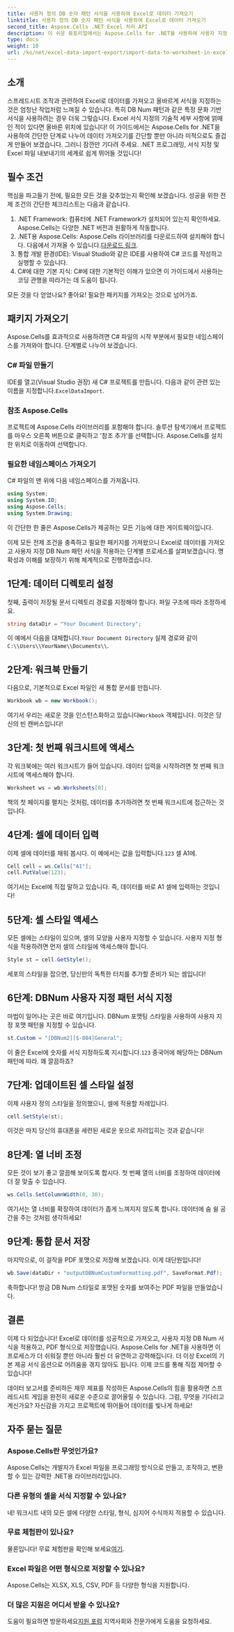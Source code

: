 ```yaml
---
title: 사용자 정의 DB 숫자 패턴 서식을 사용하여 Excel로 데이터 가져오기
linktitle: 사용자 정의 DB 숫자 패턴 서식을 사용하여 Excel로 데이터 가져오기
second_title: Aspose.Cells .NET Excel 처리 API
description: 이 쉬운 튜토리얼에서는 Aspose.Cells for .NET을 사용하여 사용자 지정 DB Num 서식을 적용하여 Excel로 데이터를 가져오는 방법을 알아봅니다.
type: docs
weight: 10
url: /ko/net/excel-data-import-export/import-data-to-worksheet-in-excel-with-specified-db-num-custom-pattern-formatting/
---
```

## 소개

스프레드시트 조작과 관련하여 Excel로 데이터를 가져오고 올바르게 서식을 지정하는 것은 엄청난 작업처럼 느껴질 수 있습니다. 특히 DB Num 패턴과 같은 특정 문화 기반 서식을 사용하려는 경우 더욱 그렇습니다. Excel 서식 지정의 기술적 세부 사항에 얽매인 적이 있다면 올바른 위치에 있습니다! 이 가이드에서는 Aspose.Cells for .NET을 사용하여 간단한 단계로 나누어 데이터 가져오기를 간단할 뿐만 아니라 미적으로도 즐겁게 만들어 보겠습니다. 그러니 잠깐만 기다려 주세요. .NET 프로그래밍, 서식 지정 및 Excel 파일 내보내기의 세계로 쉽게 뛰어들 것입니다!

## 필수 조건

핵심을 파고들기 전에, 필요한 모든 것을 갖추었는지 확인해 보겠습니다. 성공을 위한 전제 조건의 간단한 체크리스트는 다음과 같습니다.

1. .NET Framework: 컴퓨터에 .NET Framework가 설치되어 있는지 확인하세요. Aspose.Cells는 다양한 .NET 버전과 원활하게 작동합니다.
2.  .NET용 Aspose.Cells: Aspose.Cells 라이브러리를 다운로드하여 설치해야 합니다. 다음에서 가져올 수 있습니다.[다운로드 링크](https://releases.aspose.com/cells/net/).
3. 통합 개발 환경(IDE): Visual Studio와 같은 IDE를 사용하여 C# 코드를 작성하고 실행할 수 있습니다.
4. C#에 대한 기본 지식: C#에 대한 기본적인 이해가 있으면 이 가이드에서 사용하는 코딩 관행을 따라가는 데 도움이 됩니다.

모든 것을 다 얻었나요? 좋아요! 필요한 패키지를 가져오는 것으로 넘어가죠.

## 패키지 가져오기

Aspose.Cells를 효과적으로 사용하려면 C# 파일의 시작 부분에서 필요한 네임스페이스를 가져와야 합니다. 단계별로 나누어 보겠습니다.

### C# 파일 만들기

 IDE를 열고(Visual Studio 권장) 새 C# 프로젝트를 만듭니다. 다음과 같이 관련 있는 이름을 지정합니다.`ExcelDataImport`.

### 참조 Aspose.Cells

프로젝트에 Aspose.Cells 라이브러리를 포함해야 합니다. 솔루션 탐색기에서 프로젝트를 마우스 오른쪽 버튼으로 클릭하고 '참조 추가'를 선택합니다. Aspose.Cells를 설치한 위치로 이동하여 선택합니다.

### 필요한 네임스페이스 가져오기

C# 파일의 맨 위에 다음 네임스페이스를 가져옵니다.

```csharp
using System;
using System.IO;
using Aspose.Cells;
using System.Drawing;
```

이 간단한 한 줄은 Aspose.Cells가 제공하는 모든 기능에 대한 게이트웨이입니다. 

이제 모든 전제 조건을 충족하고 필요한 패키지를 가져왔으니 Excel로 데이터를 가져오고 사용자 지정 DB Num 패턴 서식을 적용하는 단계별 프로세스를 살펴보겠습니다. 명확성과 이해를 보장하기 위해 체계적으로 진행하겠습니다.

## 1단계: 데이터 디렉토리 설정

첫째, 출력이 저장될 문서 디렉토리 경로를 지정해야 합니다. 파일 구조에 따라 조정하세요.

```csharp
string dataDir = "Your Document Directory";
```

 이 예에서 다음을 대체합니다.`Your Document Directory` 실제 경로와 같이`C:\\Users\\YourName\\Documents\\`.

## 2단계: 워크북 만들기

다음으로, 기본적으로 Excel 파일인 새 통합 문서를 만듭니다.

```csharp
Workbook wb = new Workbook();
```

여기서 우리는 새로운 것을 인스턴스화하고 있습니다`Workbook` 객체입니다. 이것은 당신의 빈 캔버스입니다!

## 3단계: 첫 번째 워크시트에 액세스

각 워크북에는 여러 워크시트가 들어 있습니다. 데이터 입력을 시작하려면 첫 번째 워크시트에 액세스해야 합니다.

```csharp
Worksheet ws = wb.Worksheets[0];
```

책의 첫 페이지를 펼치는 것처럼, 데이터를 추가하려면 첫 번째 워크시트에 접근하는 것입니다.

## 4단계: 셀에 데이터 입력

 이제 셀에 데이터를 채워 봅시다. 이 예에서는 값을 입력합니다.`123` 셀 A1에.

```csharp
Cell cell = ws.Cells["A1"];
cell.PutValue(123);
```

여기서는 Excel에 직접 말하고 있습니다. 즉, 데이터를 바로 A1 셀에 입력하는 것입니다! 

## 5단계: 셀 스타일 액세스

모든 셀에는 스타일이 있으며, 셀의 모양을 사용자 지정할 수 있습니다. 사용자 지정 형식을 적용하려면 먼저 셀의 스타일에 액세스해야 합니다.

```csharp
Style st = cell.GetStyle();
```

세포의 스타일을 잡으면, 당신만의 독특한 터치를 추가할 준비가 되는 셈입니다!

## 6단계: DBNum 사용자 지정 패턴 서식 지정

마법이 일어나는 곳은 바로 여기입니다. DBNum 포맷팅 스타일을 사용하여 사용자 지정 포맷 패턴을 지정할 수 있습니다.

```csharp
st.Custom = "[DBNum2][$-804]General";
```

이 줄은 Excel에 숫자를 서식 지정하도록 지시합니다.`123` 중국어에 해당하는 DBNum 패턴에 따라. 꽤 깔끔하죠?

## 7단계: 업데이트된 셀 스타일 설정

이제 사용자 정의 스타일을 정의했으니, 셀에 적용할 차례입니다.

```csharp
cell.SetStyle(st);
```

이것은 마치 당신의 휴대폰을 세련된 새로운 옷으로 차려입히는 것과 같습니다!

## 8단계: 열 너비 조정

모든 것이 보기 좋고 깔끔해 보이도록 합시다. 첫 번째 열의 너비를 조정하여 데이터에 더 잘 맞출 수 있습니다.

```csharp
ws.Cells.SetColumnWidth(0, 30);
```

여기서는 열 너비를 확장하여 데이터가 좁게 느껴지지 않도록 합니다. 데이터에 숨 쉴 공간을 주는 것처럼 생각하세요!

## 9단계: 통합 문서 저장

마지막으로, 이 걸작을 PDF 포맷으로 저장해 보겠습니다. 이게 대단원입니다!

```csharp
wb.Save(dataDir + "outputDBNumCustomFormatting.pdf", SaveFormat.Pdf);
```

축하합니다! 방금 DB Num 스타일로 포맷된 숫자를 보여주는 PDF 파일을 만들었습니다.

## 결론

이제 다 되었습니다! Excel로 데이터를 성공적으로 가져오고, 사용자 지정 DB Num 서식을 적용하고, PDF 형식으로 저장했습니다. Aspose.Cells for .NET을 사용하면 이 프로세스가 더 쉬워질 뿐만 아니라 훨씬 더 유연하고 강력해집니다. 더 이상 Excel의 기본 제공 서식 옵션으로 어려움을 겪지 않아도 됩니다. 이제 코드를 통해 직접 제어할 수 있습니다!

데이터 보고서를 준비하든 재무 제표를 작성하든 Aspose.Cells의 힘을 활용하면 스프레드시트 게임을 완전히 새로운 수준으로 끌어올릴 수 있습니다. 그럼, 무엇을 기다리고 계신가요? 자신감을 가지고 프로젝트에 뛰어들어 데이터를 빛나게 하세요!

## 자주 묻는 질문

### Aspose.Cells란 무엇인가요?  
Aspose.Cells는 개발자가 Excel 파일을 프로그래밍 방식으로 만들고, 조작하고, 변환할 수 있는 강력한 .NET용 라이브러리입니다.

### 다른 유형의 셀을 서식 지정할 수 있나요?  
네! 워크시트 내의 모든 셀에 다양한 스타일, 형식, 심지어 수식까지 적용할 수 있습니다.

### 무료 체험판이 있나요?  
 물론입니다! 무료 체험판을 확인해 보세요[여기](https://releases.aspose.com/).

### Excel 파일은 어떤 형식으로 저장할 수 있나요?  
Aspose.Cells는 XLSX, XLS, CSV, PDF 등 다양한 형식을 지원합니다.

### 더 많은 지원은 어디서 받을 수 있나요?  
 도움이 필요하면 방문하세요[지원 포럼](https://forum.aspose.com/c/cells/9) 지역사회와 전문가에게 도움을 요청하세요.
